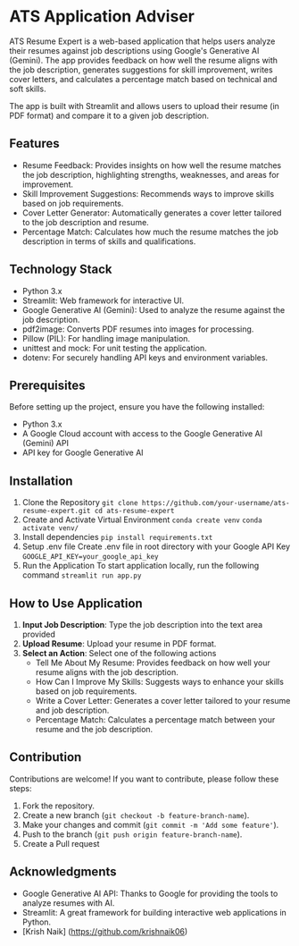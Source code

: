 # ATS Application Adviser
ATS Resume Expert is a web-based application that helps users analyze their resumes against job descriptions using Google's Generative AI (Gemini). The app provides feedback on how well the resume aligns with the job description, generates suggestions for skill improvement, writes cover letters, and calculates a percentage match based on technical and soft skills.

The app is built with Streamlit and allows users to upload their resume (in PDF format) and compare it to a given job description.

## Features 
- Resume Feedback: Provides insights on how well the resume matches the job description, highlighting strengths, weaknesses, and areas for improvement.
- Skill Improvement Suggestions: Recommends ways to improve skills based on job requirements.
- Cover Letter Generator: Automatically generates a cover letter tailored to the job description and resume.
- Percentage Match: Calculates how much the resume matches the job description in terms of skills and qualifications.

## Technology Stack
- Python 3.x
- Streamlit: Web framework for interactive UI.
- Google Generative AI (Gemini): Used to analyze the resume against the job description.
- pdf2image: Converts PDF resumes into images for processing.
- Pillow (PIL): For handling image manipulation.
- unittest and mock: For unit testing the application.
- dotenv: For securely handling API keys and environment variables.

## Prerequisites 
Before setting up the project, ensure you have the following installed:
- Python 3.x
- A Google Cloud account with access to the Google Generative AI (Gemini) API
- API key for Google Generative AI

## Installation
1. Clone the Repository
   `git clone https://github.com/your-username/ats-resume-expert.git
   cd ats-resume-expert`
3. Create and Activate Virtual Environment
   `conda create venv`
   `conda activate venv/`
3. Install dependencies
   `pip install requirements.txt`
4. Setup .env file
   Create .env file in root directory with your Google API Key
   `GOOGLE_API_KEY=your_google_api_key`
5. Run the Application
   To start application locally, run the following command
   `streamlit run app.py`

## How to Use Application
1. **Input Job Description**: Type the job description into the text area provided
2. **Upload Resume**: Upload your resume in PDF format.
3. **Select an Action**: Select one of the following actions
   - Tell Me About My Resume: Provides feedback on how well your resume aligns with the job description.
   - How Can I Improve My Skills: Suggests ways to enhance your skills based on job requirements.
   - Write a Cover Letter: Generates a cover letter tailored to your resume and job description.
   - Percentage Match: Calculates a percentage match between your resume and the job description.
  
## Contribution 
Contributions are welcome! If you want to contribute, please follow these steps:
1. Fork the repository.
2. Create a new branch (`git checkout -b feature-branch-name`).
3. Make your changes and commit (`git commit -m 'Add some feature'`).
4. Push to the branch (`git push origin feature-branch-name`).
5. Create a Pull request

## Acknowledgments
- Google Generative AI API: Thanks to Google for providing the tools to analyze resumes with AI.
- Streamlit: A great framework for building interactive web applications in Python.
- [Krish Naik] (https://github.com/krishnaik06)
